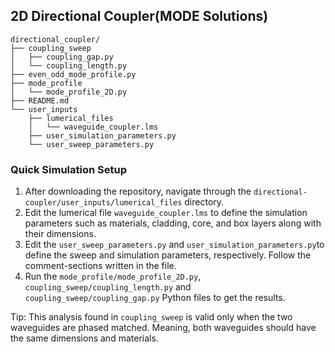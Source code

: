 ## 2D Directional Coupler(MODE Solutions)

```
directional_coupler/
├── coupling_sweep
│   ├── coupling_gap.py
│   └── coupling_length.py
├── even_odd_mode_profile.py
├── mode_profile
│   └── mode_profile_2D.py
├── README.md
└── user_inputs
    ├── lumerical_files
    │   └── waveguide_coupler.lms
    ├── user_simulation_parameters.py
    └── user_sweep_parameters.py
```                                                                                                        

### Quick Simulation Setup

1. After downloading the repository, navigate through the `directional-coupler/user_inputs/lumerical_files` directory.
2. Edit the lumerical file `waveguide_coupler.lms` to define the simulation parameters such as materials, cladding, core, and box layers along with their dimensions. 
3. Edit the `user_sweep_parameters.py` and `user_simulation_parameters.py`to define the sweep and simulation parameters, respectively. Follow the comment-sections written in the file.
4. Run the `mode_profile/mode_profile_2D.py`, `coupling_sweep/coupling_length.py` and `coupling_sweep/coupling_gap.py` Python files to get the results.

Tip: This analysis found in `coupling_sweep` is valid only when the two waveguides are phased matched. Meaning, both waveguides should have the same dimensions and materials.

